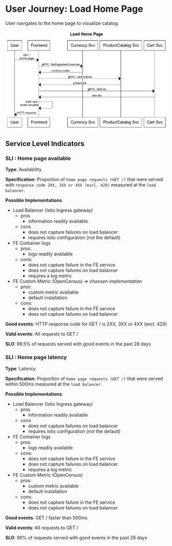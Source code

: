 # User Journey: Load Home Page

User navigates to the home page to visualize catalog.

![diagram](img/load_home_page.png "Load Home Page Sequence")


## Service Level Indicators

### SLI : Home page available

**Type**: Availability

**Specification**: Proportion of `home page requests (GET /)` that were served with `response code 2XX, 3XX or 4XX (excl. 429)` measured at the `load balancer`.


**Possible Implementations**
* Load Balancer (Istio Ingress gateway)
    - pros
        - information readily available
    - cons
        - does not capture failures on load balancer
        - requires istio configuration (not the default)
* FE Container logs
    - pros:
        - logs readily available
    - cons:
        - does not capture failure in the FE service
        - does not capture failures on load balancer
        - requires a log metric
* FE Custom Metric (OpenCensus)  => _choosen implementation_
    - pros:
        - custom metric available
        - default installation
    - cons:
        - does not capture failure in the FE service
        - does not capture failures on load balancer

**Good events**: HTTP response code for GET / is 2XX, 3XX or 4XX (excl. 429)

**Valid events**: All requests to GET /

**SLO**: 99.5% of requests served with good events in the past 28 days


### SLI : Home page latency

**Type**: Latency

**Specification**: Proportion of `home page requests (GET /)` that were served within 500ms measured at the `load balancer`.


**Possible Implementations**
* Load Balancer (Istio Ingress gateway)
    - pros
        - information readily available
    - cons
        - does not capture failures on load balancer
        - requires istio configuration (not the default)
* FE Container logs
    - pros:
        - logs readily available
    - cons:
        - does not capture failure in the FE service
        - does not capture failures on load balancer
        - requires a log metric
* FE Custom Metric (OpenCensus)
    - pros:
        - custom metric available
        - default installation
    - cons:
        - does not capture failure in the FE service
        - does not capture failures on load balancer

**Good events**: GET / faster than 500ms

**Valid events**: All requests to GET /

**SLO**: 99% of requests served with good events in the past 28 days
